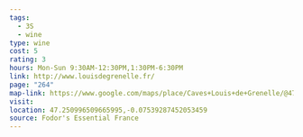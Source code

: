 ```yaml
---
tags:
  - 3S
  - wine
type: wine
cost: 5
rating: 3
hours: Mon-Sun 9:30AM-12:30PM,1:30PM-6:30PM
link: http://www.louisdegrenelle.fr/
page: "264"
map-link: https://www.google.com/maps/place/Caves+Louis+de+Grenelle/@47.2508757,-0.0779531,17z/data=!3m1!4b1!4m6!3m5!1s0x4807f6d661d7d197:0x9dc36057401eb03!8m2!3d47.2508721!4d-0.0753782!16s%2Fg%2F1tt0qhps?entry=ttu&g_ep=EgoyMDI0MDkxNS4wIKXMDSoASAFQAw%3D%3D
visit: 
location: 47.250996509665995,-0.07539287452053459
source: Fodor's Essential France
---
```

